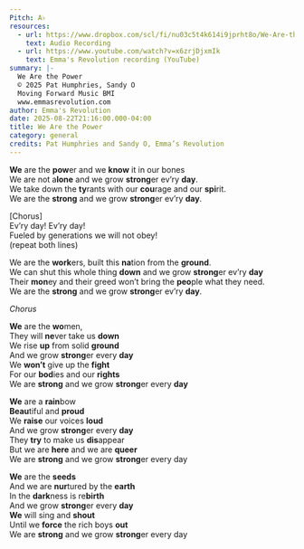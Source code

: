 ```yaml
---
Pitch: A♭
resources:
  - url: https://www.dropbox.com/scl/fi/nu03c5t4k614i9jprht8o/We-Are-the-Power-Emma-s-Revolution.wav?rlkey=qz4p8bi24q5rb6a4uxl2rj995&e=1&st=8dfudfb6&dl=0
    text: Audio Recording
  - url: https://www.youtube.com/watch?v=x6zrjDjxmIk
    text: Emma's Revolution recording (YouTube)
summary: |-
  We Are the Power
  © 2025 Pat Humphries, Sandy O
  Moving Forward Music BMI
  www.emmasrevolution.com
author: Emma's Revolution
date: 2025-08-22T21:16:00.000-04:00
title: We Are the Power
category: general
credits: Pat Humphries and Sandy O, Emma’s Revolution
---
```

**We** are the **pow**er and we **know** it in our bones\
We are not a**lone** and we grow **strong**er ev’ry **day**.\
We take down the **ty**rants with our **cou**rage and our **spi**rit.\
We are the **strong** and we grow **strong**er ev’ry **day**.  

\[Chorus]\
Ev’ry day! Ev’ry day!\
Fueled by generations we will not obey!\
(repeat both lines)  

We are the **work**ers, built this **na**tion from the **ground**.\
We can shut this whole thing **down** and we grow **strong**er ev’ry **day**\
Their **mon**ey and their greed won’t bring the **peo**ple what they need.  \
We are the **strong** and we grow **strong**er ev’ry **day**. 

*Chorus*  

**We** are the **wo**men,\
They will **ne**ver take us **down**\
We rise **up** from solid **ground**\
And we grow **strong**er every **day**\
We **won’t** give up the **fight**\
For our **bod**ies and our **rights**\
We are **strong** and we grow **strong**er every **day**  

**We** are a **rain**bow\
**Beau**tiful and **proud**\
We **raise** our voices **loud**\
And we grow **strong**er every **day**\
They **try** to make us **dis**appear\
But we are **here** and we are **queer**\
We are **strong** and we grow **strong**er every day  

**We** are the **seeds**\
And we are **nur**tured by the **earth**\
In the **dark**ness is re**birth**\
And we grow **strong**er every **day**\
**We** will sing and **shout**\
Until we **force** the rich boys **out**\
We are **strong** and we grow **strong**er every day
